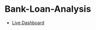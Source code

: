 # Bank-Loan-Analysis

- [Live Dashboard](https://app.powerbi.com/view?r=eyJrIjoiMjZkNmZhZTAtMjBlYS00MzZlLWFlM2MtZmZlYmExZGZmYTZmIiwidCI6IjgzYTI2YTFiLTkzN2MtNDMyNy1iNzEzLWM5OWUzMjQ4MjU3NCJ9)
